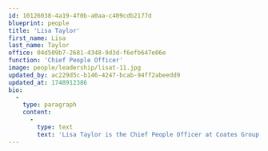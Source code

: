 ```yaml
---
id: 10126038-4a19-4f0b-a0aa-c409cdb2177d
blueprint: people
title: 'Lisa Taylor'
first_name: Lisa
last_name: Taylor
office: 04d509b7-2681-4348-9d3d-f6efb647e06e
function: 'Chief People Officer'
image: people/leadership/lisat-11.jpg
updated_by: ac229d5c-b146-4247-bcab-94ff2abeedd9
updated_at: 1748912386
bio:
  -
    type: paragraph
    content:
      -
        type: text
        text: 'Lisa Taylor is the Chief People Officer at Coates Group, shaping culture and aligning people initiatives with business goals. She brings over 20 years of HR leadership experience across multinational organisations. Before Coates Group, she was HR Director and Board Member at Volkswagen Group Australia and previously led HR for Quantas’ 2,000-person IT division. Lisa holds a Bachelor of Commerce in HR Management from the University of New South Wales.'
---
```

